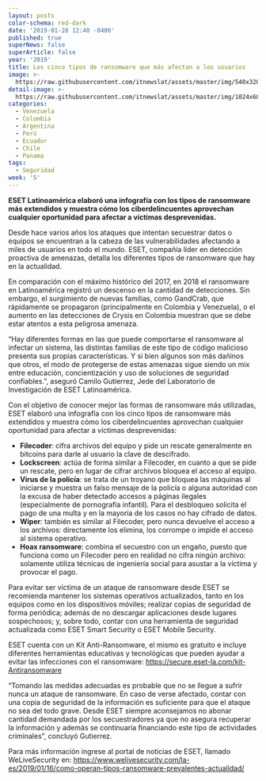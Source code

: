 ```yaml
---
layout: posts
color-schema: red-dark
date: '2019-01-28 12:40 -0400'
published: true
superNews: false
superArticle: false
year: '2019'
title: Los cinco tipos de ransomware que más afectan a los usuarios
image: >-
  https://raw.githubusercontent.com/itnewslat/assets/master/img/540x320/Seguridad-p.jpg
detail-image: >-
  https://raw.githubusercontent.com/itnewslat/assets/master/img/1024x680/Seguridad-g.jpg
categories:
  - Venezuela
  - Colombia
  - Argentina
  - Perú
  - Ecuador
  - Chile
  - Panama
tags:
  - Seguridad
week: '5'
---
```

**ESET Latinoamérica elaboró una infografía con los tipos de ransomware más extendidos y muestra cómo los ciberdelincuentes aprovechan cualquier oportunidad para afectar a víctimas desprevenidas.**

Desde hace varios años los ataques que intentan secuestrar datos o equipos se encuentran a la cabeza de las vulnerabilidades afectando a miles de usuarios en todo el mundo. ESET, compañía líder en detección proactiva de amenazas, detalla los diferentes tipos de ransomware que hay en la actualidad.

En comparación con el máximo histórico del 2017, en 2018 el ransomware en Latinoamérica registró un descenso en la cantidad de detecciones. Sin embargo, el surgimiento de nuevas familias, como GandCrab, que rápidamente se propagaron (principalmente en Colombia y Venezuela), o el aumento en las detecciones de Crysis en Colombia muestran que se debe estar atentos a esta peligrosa amenaza.

“Hay diferentes formas en las que puede comportarse el ransomware al infectar un sistema, las distintas familias de este tipo de código malicioso presenta sus propias características. Y si bien algunos son más dañinos que otros, el modo de protegerse de estas amenazas sigue siendo un mix entre educación, concientización y uso de soluciones de seguridad confiables.”, aseguró Camilo Gutierrez, Jede del Laboratorio de Investigación de ESET Latinoamérica.

Con el objetivo de conocer mejor las formas de ransomware más utilizadas, ESET elaboró una infografía con los cinco tipos de ransomware más extendidos y muestra cómo los ciberdelincuentes aprovechan cualquier oportunidad para afectar a víctimas desprevenidas:

- **Filecoder**: cifra archivos del equipo y pide un rescate generalmente en bitcoins para darle al usuario la clave de descifrado.
- **Lockscreen**: actúa de forma similar a Filecoder, en cuanto a que se pide un rescate,  pero en lugar de cifrar archivos bloquea el acceso al equipo.
- **Virus de la policía**: se trata de un troyano que bloquea las máquinas al iniciarse y muestra un falso mensaje de la policía o alguna autoridad con la excusa de haber detectado accesos a páginas ilegales (especialmente de pornografía infantil). Para el desbloqueo solicita el pago de una multa y en la mayoría de los casos no hay cifrado de datos.
- **Wiper**: también es similar al Filecoder, pero nunca devuelve el acceso a los archivos: directamente los elimina, los corrompe o impide el acceso al sistema operativo.
- **Hoax ransomware**: combina el secuestro con un engaño, puesto que funciona como un Filecoder pero en realidad no cifra ningún archivo: solamente utiliza técnicas de ingeniería social para asustar a la víctima y provocar el pago.

Para evitar ser víctima de un ataque de ransomware desde ESET se recomienda mantener los sistemas operativos actualizados, tanto en los equipos como en los dispositivos móviles; realizar copias de seguridad de forma periódica; además de no descargar aplicaciones desde lugares sospechosos; y, sobre todo, contar con una herramienta de seguridad actualizada como ESET Smart Security o ESET Mobile Security.
 
ESET cuenta con un Kit Anti-Ransomware, el mismo es gratuito e incluye diferentes herramientas educativas y tecnológicas que pueden ayudar a evitar las infecciones con el ransomware: https://secure.eset-la.com/kit-Antiransomware

“Tomando las medidas adecuadas es probable que no se llegue a sufrir nunca un ataque de ransomware. En caso de verse afectado, contar con una copia de seguridad de la información es suficiente para que el ataque no sea del todo grave. Desde ESET siempre aconsejamos no abonar cantidad demandada por los secuestradores ya que no asegura recuperar la información y además se continuaría financiando este tipo de actividades criminales”, concluyó Gutierrez.

Para más información ingrese al portal de noticias de ESET, llamado WeLiveSecurity en: https://www.welivesecurity.com/la-es/2019/01/16/como-operan-tipos-ransomware-prevalentes-actualidad/
